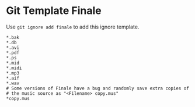 Git Template Finale
===

Use `git ignore add finale` to add this ignore template.

```
*.bak
*.db
*.avi
*.pdf
*.ps
*.mid
*.midi
*.mp3
*.aif
*.wav
# Some versions of Finale have a bug and randomly save extra copies of
# the music source as "<Filename> copy.mus"
*copy.mus
```
